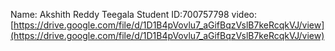 Name: Akshith Reddy Teegala Student ID:700757798
video: [https://drive.google.com/file/d/1D1B4pVovlu7_aGifBqzVslB7keRcqkVJ/view](https://drive.google.com/file/d/1D1B4pVovlu7_aGifBqzVslB7keRcqkVJ/view)
